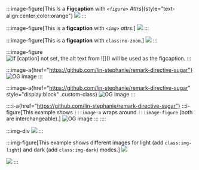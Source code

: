 :::image-figure[This Is a **Figcaption** with _`<figure>` Attrs_]{style="text-align:center;color:orange"}
![](https://images.pexels.com/photos/237272/pexels-photo-237272.jpeg)
:::

:::image-figure[This is a **figcaption** with _`<img>` attrs_.]
![](https://images.pexels.com/photos/237272/pexels-photo-237272.jpeg)
:::

:::image-figure[This is a **figcaption** with `class:no-zoom`.]
![](https://images.pexels.com/photos/237272/pexels-photo-237272.jpeg)
:::

:::image-figure
![If `[caption]` not set, the alt text from `![]()` will be used as the figcaption.](https://images.pexels.com/photos/237272/pexels-photo-237272.jpeg)
:::

:::image-a{href="https://github.com/lin-stephanie/remark-directive-sugar"}
![OG image](https://images.pexels.com/photos/237272/pexels-photo-237272.jpeg)
:::

:::image-a{href="https://github.com/lin-stephanie/remark-directive-sugar" style="display:block" .custom-class}
![OG image](https://images.pexels.com/photos/237272/pexels-photo-237272.jpeg)
:::

::::i-a{href="https://github.com/lin-stephanie/remark-directive-sugar"}
:::i-figure[This example shows `:::image-a` wraps around `:::image-figure` (both are interchangeable).]
![OG image](https://images.pexels.com/photos/237272/pexels-photo-237272.jpeg)
:::
::::

:::img-div
![](https://images.pexels.com/photos/237272/pexels-photo-237272.jpeg)
:::

:::img-figure[This example shows different images for light (add `class:img-light`) and dark (add `class:img-dark`) modes.]
![](https://images.pexels.com/photos/237272/pexels-photo-237272.jpeg)

![](https://images.pexels.com/photos/237272/pexels-photo-237272.jpeg)
:::
